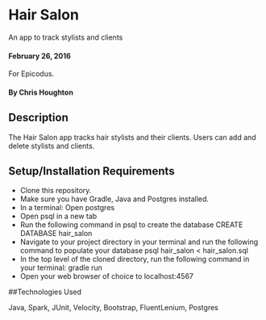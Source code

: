 # Hair Salon

  An app to track stylists and clients

#### February 26, 2016
  For Epicodus.

#### By Chris Houghton

## Description

The Hair Salon app tracks hair stylists and their clients. Users can add and delete stylists and clients.


## Setup/Installation Requirements

* Clone this repository.
* Make sure you have Gradle, Java and Postgres installed.
* In a terminal: Open postgres
* Open psql in a new tab
* Run the following command in psql to create the database CREATE DATABASE hair_salon
* Navigate to your project directory in your terminal and run the following command to        populate your database psql hair_salon < hair_salon.sql
* In the top level of the cloned directory, run the following command in your terminal: gradle run
* Open your web browser of choice to localhost:4567

##Technologies Used

Java, Spark, JUnit, Velocity, Bootstrap, FluentLenium, Postgres

